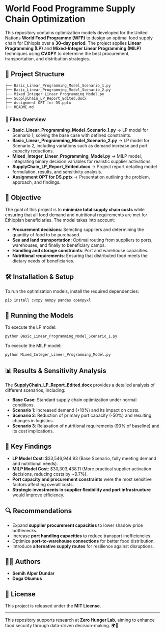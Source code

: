 # World Food Programme Supply Chain Optimization

This repository contains optimization models developed for the United Nations **World Food Programme (WFP)** to design an optimal food supply chain for Ethiopia over a **30-day period**. The project applies **Linear Programming (LP)** and **Mixed-Integer Linear Programming (MILP)** techniques using **CVXPY** to determine the best procurement, transportation, and distribution strategies.

## 📂 Project Structure

```
├── Basic_Linear_Programming_Model_Scenario_1.py
├── Basic_Linear_Programming_Model_Scenario_2.py
├── Mixed_Integer_Lineer_Programming_Model.py
├── SupplyChain_LP_Report_Edited.docx
├── Assignment OPT for DS.pptx
├── README.md
```

### 📌 **Files Overview**

- **Basic_Linear_Programming_Model_Scenario_1.py** → LP model for Scenario 1, solving the base case with defined constraints.
- **Basic_Linear_Programming_Model_Scenario_2.py** → LP model for Scenario 2, including variations such as demand increase and port capacity reductions.
- **Mixed_Integer_Lineer_Programming_Model.py** → MILP model, integrating binary decision variables for realistic supplier activations.
- **SupplyChain_LP_Report_Edited.docx** → Project report detailing model formulation, results, and sensitivity analysis.
- **Assignment OPT for DS.pptx** → Presentation outlining the problem, approach, and findings.

## 🎯 Objective

The goal of this project is to **minimize total supply chain costs** while ensuring that all food demand and nutritional requirements are met for Ethiopian beneficiaries. The model takes into account:

- **Procurement decisions**: Selecting suppliers and determining the quantity of food to be purchased.
- **Sea and land transportation**: Optimal routing from suppliers to ports, warehouses, and finally to beneficiary camps.
- **Handling and storage constraints**: Port and warehouse capacities.
- **Nutritional requirements**: Ensuring that distributed food meets the dietary needs of beneficiaries.

## 🛠️ Installation & Setup

To run the optimization models, install the required dependencies:

```bash
pip install cvxpy numpy pandas openpyxl
```

## 🚀 Running the Models

To execute the LP model:
```bash
python Basic_Linear_Programming_Model_Scenario_1.py
```

To execute the MILP model:
```bash
python Mixed_Integer_Lineer_Programming_Model.py
```

## 📊 Results & Sensitivity Analysis

The **SupplyChain_LP_Report_Edited.docx** provides a detailed analysis of different scenarios, including:

- **Base Case**: Standard supply chain optimization under normal conditions.
- **Scenario 1**: Increased demand (+10%) and its impact on costs.
- **Scenario 2**: Reduction of primary port capacity (-50%) and resulting changes in logistics.
- **Scenario 3**: Relaxation of nutritional requirements (90% of baseline) and its cost implications.

## 📌 Key Findings

- **LP Model Cost**: $33,546,944.93 (Base Scenario, fully meeting demand and nutritional needs).
- **MILP Model Cost**: $30,303,438.11 (More practical supplier activation decisions, reducing costs by ~9.7%).
- **Port capacity and procurement constraints** were the most sensitive factors affecting overall costs.
- **Strategic investments in supplier flexibility and port infrastructure** would improve efficiency.

## 🔍 Recommendations

- Expand **supplier procurement capacities** to lower shadow price bottlenecks.
- Increase **port handling capacities** to reduce transport inefficiencies.
- Optimize **port-to-warehouse connections** for better food distribution.
- Introduce **alternative supply routes** for resilience against disruptions.

## 👨‍💻 Authors
- **Semih Alper Dundar**
- **Doga Okumus**   

## 📝 License
This project is released under the **MIT License**.

---

This repository supports research at **Zero Hunger Lab**, aiming to enhance food security through data-driven decision-making. 🌍🍲

